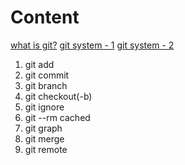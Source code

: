 # Content

[what is git?](https://www.freecodecamp.org/news/what-is-git-and-how-to-use-it-c341b049ae61/)
[git system - 1](https://yaraba.tistory.com/238)
[git system - 2](https://wansook0316.github.io/dv/ios/2021/08/08/Git-Structure.html)


1. git add
2. git commit
3. git branch
4. git checkout(-b)
5. git ignore
6. git --rm cached
7. git graph
8. git merge
9. git remote

